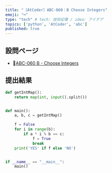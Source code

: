 ```yaml
---
title: "［AtCoder］ABC-060｜B Choose Integers"
emoji: "⌨️"
type: "tech" # tech: 技術記事 / idea: アイデア
topics: ['python', 'AtCoder', 'abc']
published: true
---
```


## 設問ページ

- 🔗[ABC-060 B - Choose Integers](https://atcoder.jp/contests/abc060/tasks/abc060_b)

## 提出結果

```python
def getIntMap():
    return map(int, input().split())


def main():
    a, b, c = getIntMap()

    f = False
    for i in range(b):
        if a * i % b == c:
            f = True
            break
    print('YES' if f else 'NO')


if __name__ == "__main__":
    main()
```
